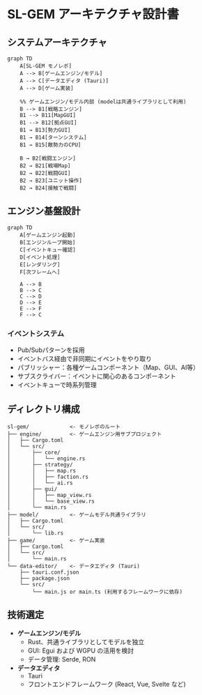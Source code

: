 # SL-GEM アーキテクチャ設計書

## システムアーキテクチャ
```mermaid
graph TD
    A[SL-GEM モノレポ]
    A --> B[ゲームエンジン/モデル]
    A --> C[データエディタ (Tauri)]
    A --> D[ゲーム実装]
    
    %% ゲームエンジン/モデル内部 (modelは共通ライブラリとして利用)
    B --> B1[戦略エンジン]
    B1 --> B11[MapGUI]
    B1 --> B12[拠点GUI]
    B1 → B13[勢力GUI]
    B1 → B14[ターンシステム]
    B1 → B15[敵勢力のCPU]
    
    B → B2[戦闘エンジン]
    B2 → B21[戦場Map]
    B2 → B22[戦闘GUI]
    B2 → B23[ユニット操作]
    B2 → B24[接触で戦闘]
```

## エンジン基盤設計
```mermaid
graph TD
    A[ゲームエンジン起動]
    B[エンジンループ開始]
    C[イベントキュー確認]
    D[イベント処理]
    E[レンダリング]
    F[次フレームへ]

    A --> B
    B --> C
    C --> D
    D --> E
    E --> F
    F --> C
```

### イベントシステム
- Pub/Subパターンを採用
- イベントバス経由で非同期にイベントをやり取り
- パブリッシャー：各種ゲームコンポーネント（Map、GUI、AI等）
- サブスクライバー：イベントに関心のあるコンポーネント
- イベントキューで時系列管理

## ディレクトリ構成
```plaintext
sl-gem/             <- モノレポのルート
├── engine/         <- ゲームエンジン用サブプロジェクト
│   ├── Cargo.toml
│   └── src/
│       ├── core/
│       │   └── engine.rs
│       ├── strategy/
│       │   ├── map.rs
│       │   ├── faction.rs
│       │   └── ai.rs
│       ├── gui/
│       │   ├── map_view.rs
│       │   └── base_view.rs
│       └── main.rs
├── model/          <- ゲームモデル共通ライブラリ
│   ├── Cargo.toml
│   └── src/
│       └── lib.rs
├── game/           <- ゲーム実装
│   ├── Cargo.toml
│   └── src/
│       └── main.rs
└── data-editor/    <- データエディタ (Tauri)
    ├── tauri.conf.json
    ├── package.json
    └── src/
        └── main.js or main.ts (利用するフレームワークに依存)
```

## 技術選定
- **ゲームエンジン/モデル**
  - Rust、共通ライブラリとしてモデルを独立
  - GUI: Egui および WGPU の活用を検討
  - データ管理: Serde, RON
- **データエディタ**
  - Tauri
  - フロントエンドフレームワーク (React, Vue, Svelte など)